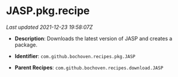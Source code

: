 # JASP.pkg.recipe

_Last updated 2021-12-23 19:58:07Z_

- **Description**: Downloads the latest version of JASP and creates a package.

- **Identifier**: `com.github.bochoven.recipes.pkg.JASP`

- **Parent Recipes**: `com.github.bochoven.recipes.download.JASP`